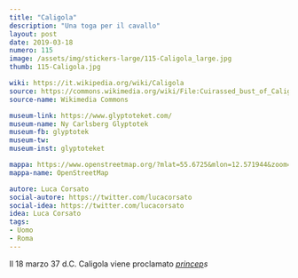 ```yaml
---
title: "Caligola"
description: "Una toga per il cavallo"
layout: post
date: 2019-03-18
numero: 115
image: /assets/img/stickers-large/115-Caligola_large.jpg
thumb: 115-Caligola.jpg

wiki: https://it.wikipedia.org/wiki/Caligola
source: https://commons.wikimedia.org/wiki/File:Cuirassed_bust_of_Caligula,_found_in_Rome,_AD_37-41,_Ny_Carlsberg_Glyptotek,_Copenhagen_(13192017765).jpg
source-name: Wikimedia Commons

museum-link: https://www.glyptoteket.com/
museum-name: Ny Carlsberg Glyptotek
museum-fb: glyptotek
museum-tw:
museum-inst: glyptoteket

mappa: https://www.openstreetmap.org/?mlat=55.6725&mlon=12.571944&zoom=15#map=15/55.6725/12.5719
mappa-name: OpenStreetMap

autore: Luca Corsato
social-autore: https://twitter.com/lucacorsato
social-idea: https://twitter.com/lucacorsato
idea: Luca Corsato
tags:
- Uomo
- Roma
---
```


Il 18 marzo 37 d.C. Caligola viene proclamato *[princep](https://it.wikipedia.org/wiki/Caligola#Ascesa_al_trono_(37))s*
